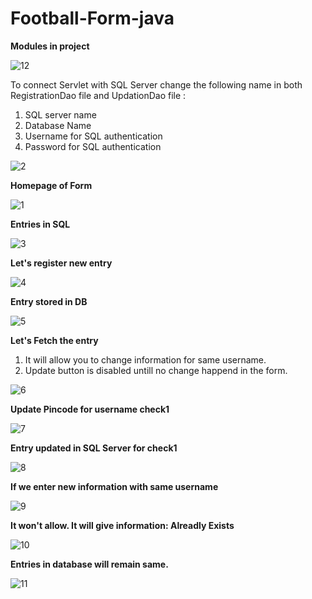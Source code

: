 # Football-Form-java

**Modules in project**

![12](https://user-images.githubusercontent.com/55653586/154213922-ce41fbe4-91f8-4ce9-81c8-cde8b1128cb2.PNG)



To connect Servlet with SQL Server change the following name in both RegistrationDao file and UpdationDao file :
1. SQL server name
2. Database Name
3. Username for SQL authentication
4. Password for SQL authentication

![2](https://user-images.githubusercontent.com/55653586/154210420-d4969756-5539-441c-a062-c124402496df.PNG)




**Homepage of Form**

![1](https://user-images.githubusercontent.com/55653586/154208562-9ebdf612-e10c-4618-9288-4ccf5bf7e690.PNG)



**Entries in SQL**

![3](https://user-images.githubusercontent.com/55653586/154211914-69ce799e-7248-406e-a46b-c14c380f0d84.PNG)



**Let's register new entry**

![4](https://user-images.githubusercontent.com/55653586/154211998-6833aad3-0b96-4815-a011-c2e2e02d51a6.PNG)



**Entry stored in DB**

![5](https://user-images.githubusercontent.com/55653586/154212014-128082ca-d942-4d1d-ad44-a5def4225b06.PNG)



**Let's Fetch the entry**
1. It will allow you to change information for same username.
2. Update button is disabled untill no change happend in the form.

![6](https://user-images.githubusercontent.com/55653586/154212024-8d11f2af-3c98-4f3f-b577-7e58b5843880.PNG)



**Update Pincode for username check1**

![7](https://user-images.githubusercontent.com/55653586/154212030-5c3b51bd-aaf9-401c-bdf6-b95e0d2942de.PNG)



**Entry updated in SQL Server for check1**

![8](https://user-images.githubusercontent.com/55653586/154212041-2fccfae3-0619-483d-9a94-847e55ccf627.PNG)



**If we enter new information with same username**

![9](https://user-images.githubusercontent.com/55653586/154212053-1ff630cc-0a2c-41ba-a62d-f8cfc641b999.PNG)



**It won't allow. It will give information: Alreadly Exists**

![10](https://user-images.githubusercontent.com/55653586/154212066-89e1ce3a-82a6-4051-ad4f-19e376794ba9.PNG)



**Entries in database will remain same.**

![11](https://user-images.githubusercontent.com/55653586/154212073-59171e1a-8501-4297-b466-36ddb34770d7.PNG)
